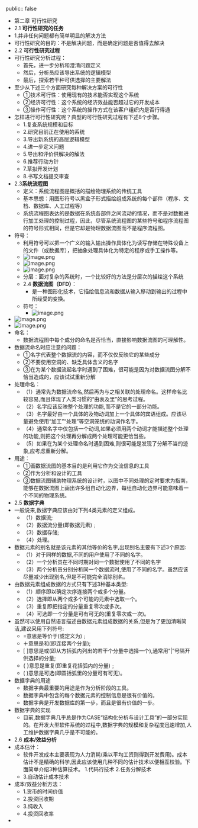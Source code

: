 public:: false

- 第二章  可行性研究
- 2.1 **可行性研究的任务**
- 1.并非任何问题都有简单明显的解决方法
- 可行性研究的目的：不是解决问题，而是确定问题是否值得去解决
- 2.2 **可行性研究过程**
- 可行性研究分析过程：
	- 首先，进一步分析和澄清问题定义
	- 然后，分析员应该导出系统的逻辑模型
	- 最后，探索若干种可供选择的主要解法
- 至少从下述三个方面研究每种解决方案的可行性
	- ①技术可行性：使用现有的技术能否实现这个系统
	- ②经济可行性：这个系统的经济效益能否超过它的开发成本
	- ③操作可行性：这个系统的操作方式在该客户组织内是否行得通
- 怎样进行可行性研究呢？典型的可行性研究过程有下述8个步骤。
	- 1.复查系统规模和目标
	- 2.研究目前正在使用的系统
	- 3.导出新系统的高层逻辑模型
	- 4.进一步定义问题
	- 5.导出和评价供解决的解法
	- 6.推荐行动方针
	- 7.草拟开发计划
	- 8.书写文档提交审查
- 2.3**系统流程图**
	- 定义：系统流程图是概括的描绘物理系统的传统工具
	- 基本思想：用图形符号以黑盒子形式描绘组成系统的每个部件（程序、文档、数据库、人工过程等）
	- 系统流程图表达的是数据在系统各部件之间流动的情况，而不是对数据进行加工处理的控制过程，因此，尽管系统流程图的某些符号和程序流程图的符号形式相同，但是它却是物理数据流图而不是程序流程图。
- 符号：
	- 利用符号可以把一个广义的输入输出操作具体化为读写存储在特殊设备上的文件（或数据库），把抽象处理具体化为特定的程序或手工操作等。
	- ![image.png](../assets/image_1716560755621_0.png)
	- ![image.png](../assets/image_1716560776874_0.png)
	- ![image.png](../assets/image_1716560793053_0.png)
	- 分层：面对复杂的系统时，一个比较好的方法是分层次的描绘这个系统
	- 2.4 **数据流图（DFD）**：
		- 是一种图形化技术，它描绘信息流和数据从输入移动到输出的过程中所经受的变换。
	- 符号：
		- ![image.png](../assets/image_1716561002534_0.png)
- ![image.png](../assets/image_1716561320508_0.png)
- ![image.png](../assets/image_1716561334520_0.png)
- 命名：
	- 数据流程图中每个成分的命名是否恰当，直接影响数据流图的可理解性。
- 数据流命名时应注意的问题：
	- ①名字代表整个数据流的内容，而不仅仅反映它的某些成分
	- ②不要使用空洞的、缺乏具体含义的名字
	- ③在为某个数据流起名字时遇到了困难，很可能是因为对数据流图分解不恰当造成的，应该试试重新分解
- 处理命名：
	- （1）通常先为数据流命名,然后再为与之相关联的处理命名。这样命名比较容易,而且体现了人类习惯的“由表及里”的思考过程。
	- （2）名字应该反映整个处理的功能,而不是它的一部分功能。
	- （3）名字最好由一个具体的及物动词加上一个具体的宾语组成。应该尽量避免使用“加工”“处理”等空洞笼统的动词作名字。
	- （4）通常名字中仅包括一个动词,如果必须用两个动词才能描述整个处理的功能,则把这个处理再分解成两个处理可能更恰当些。
	- （5）如果在为某个处理命名时遇到困难,则很可能是发现了分解不当的迹象,应考虑重新分解。
- 用途：
	- ①画数据流图的基本目的是利用它作为交流信息的工具
	- ②作为分析和设计的工具
	- ③数据流图辅助物理系统的设计时，以图中不同处理的定时要求为指南，能够在数据流图上画出许多组自动化边界，每组自动化边界可能意味着一个不同的物理系统。
- 2.5 **数据字典**
- 一般说来,数据字典应该由对下列4类元素的定义组成。
	- （1）数据流;
	- （2）数据流分量(即数据元素)﹔
	- （3）数据存储;
	- （4）处理。
- 数据元素的别名就是该元素的其他等价的名字,出现别名主要有下述3个原因:
	- （1）对于同样的数据,不同的用户使用了不同的名字。
	- （2）一个分析员在不同时期对同一个数据使用了不同的名字
	- （3）两个分析员分别分析同一个数据流时,使用了不同的名字。虽然应该尽量减少出现别名,但是不可能完全消除别名。
- 由数据元素组成数据的方式只有下述3种基本类型:
	- （1）顺序即以确定次序连接两个或多个分量。
	- （2）选择即从两个或多个可能的元素中选取一个。
	- （3）重复即把指定的分量重复零次或多次。
	- （4）可选即一个分量是可有可无的(重复零次或一次)。
- 虽然可以使用自然语言描述由数据元素组成数据的关系,但是为了更加清晰简洁,建议采用下列符号:
	- =意思是等价于(或定义为)﹔
	- ＋意思是和(即连接两个分量);
	- [ ]意思是或(即从方括弧内列出的若干个分量中选择一个),通常用“|”号隔开供选择的分量;
	- { }意思是重复(即重复花括弧内的分量)﹔
	- ( )意思是可选(即圆括弧里的分量可有可无)。
- 数据字典的用途
	- 数据字典最重要的用途是作为分析阶段的工具。
	- 数据字典中包含的每个数据元素的控制信息是很有价值的。
	- 数据字典是开发数据库的第一步，而且是很有价值的一步。
- 数据字典的实现
	- 目前,数据字典几乎总是作为CASE“结构化分析与设计工具”的一部分实现的。在开发大型软件系统的过程中,数据字典的规模和复杂程度迅速增加,人工维护数据字典几乎是不可能的。
- 2.6 **成本/效益分析**
- 成本估计：
	- 软件开发成本主要表现为人力消耗(乘以平均工资则得到开发费用)。成本估计不是精确的科学,因此应该使用几种不同的估计技术以便相互校验。下面简单介绍3种估算技术。
	  1.代码行技术
	  2.任务分解技术
	- 3.自动估计成本技术
- 成本/效益分析方法：
	- 1.货币的时间价值
	- 2.投资回收期
	- 3.纯收入
	- 4.投资回收率
-